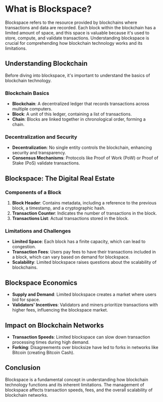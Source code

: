 # What is Blockspace?

Blockspace refers to the resource provided by blockchains where transactions and data are recorded. Each block within the blockchain has a limited amount of space, and this space is valuable because it's used to store, compute, and validate transactions. Understanding blockspace is crucial for comprehending how blockchain technology works and its limitations.

## Understanding Blockchain

Before diving into blockspace, it's important to understand the basics of blockchain technology.

### Blockchain Basics

- **Blockchain**: A decentralized ledger that records transactions across multiple computers.
- **Block**: A unit of this ledger, containing a list of transactions.
- **Chain**: Blocks are linked together in chronological order, forming a chain.

### Decentralization and Security

- **Decentralization**: No single entity controls the blockchain, enhancing security and transparency.
- **Consensus Mechanisms**: Protocols like Proof of Work (PoW) or Proof of Stake (PoS) validate transactions.

## Blockspace: The Digital Real Estate

### Components of a Block

1. **Block Header**: Contains metadata, including a reference to the previous block, a timestamp, and a cryptographic hash.
2. **Transaction Counter**: Indicates the number of transactions in the block.
3. **Transactions List**: Actual transactions stored in the block.

### Limitations and Challenges

- **Limited Space**: Each block has a finite capacity, which can lead to congestion.
- **Transaction Fees**: Users pay fees to have their transactions included in a block, which can vary based on demand for blockspace.
- **Scalability**: Limited blockspace raises questions about the scalability of blockchains.

## Blockspace Economics

- **Supply and Demand**: Limited blockspace creates a market where users bid for space.
- **Validators' Incentives**: Validators and miners prioritize transactions with higher fees, influencing the blockspace market.

## Impact on Blockchain Networks

- **Transaction Speeds**: Limited blockspace can slow down transaction processing times during high demand.
- **Forking**: Disagreements over blocksize have led to forks in networks like Bitcoin (creating Bitcoin Cash).

## Conclusion

Blockspace is a fundamental concept in understanding how blockchain technology functions and its inherent limitations. The management of blockspace affects transaction speeds, fees, and the overall scalability of blockchain networks. 